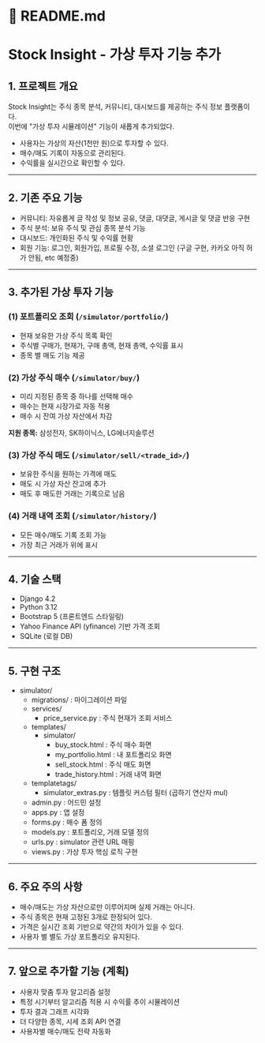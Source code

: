 <!-- README.md -->
<!-- README.md -->
# 📄 README.md

# Stock Insight - 가상 투자 기능 추가

## 1. 프로젝트 개요
Stock Insight는 주식 종목 분석, 커뮤니티, 대시보드를 제공하는 주식 정보 플랫폼이다.  
이번에 "가상 투자 시뮬레이션" 기능이 새롭게 추가되었다.

- 사용자는 가상의 자산(1천만 원)으로 투자할 수 있다.
- 매수/매도 기록이 자동으로 관리된다.
- 수익률을 실시간으로 확인할 수 있다.

---

## 2. 기존 주요 기능

- 커뮤니티: 자유롭게 글 작성 및 정보 공유, 댓글, 대댓글, 게시글 및 댓글 반응 구현
- 주식 분석: 보유 주식 및 관심 종목 분석 기능
- 대시보드: 개인화된 주식 및 수익률 현황
- 회원 기능: 로그인, 회원가입, 프로필 수정, 소셜 로그인 (구글 구현, 카카오 아직 허가 안됨, etc 예정중)

---

## 3. 추가된 가상 투자 기능

### (1) 포트폴리오 조회 (`/simulator/portfolio/`)

- 현재 보유한 가상 주식 목록 확인
- 주식별 구매가, 현재가, 구매 총액, 현재 총액, 수익률 표시
- 종목 별 매도 기능 제공

### (2) 가상 주식 매수 (`/simulator/buy/`)

- 미리 지정된 종목 중 하나를 선택해 매수
- 매수는 현재 시장가로 자동 적용
- 매수 시 잔여 가상 자산에서 차감

**지원 종목:** 삼성전자, SK하이닉스, LG에너지솔루션

### (3) 가상 주식 매도 (`/simulator/sell/<trade_id>/`)

- 보유한 주식을 원하는 가격에 매도
- 매도 시 가상 자산 잔고에 추가
- 매도 후 매도한 거래는 기록으로 남음

### (4) 거래 내역 조회 (`/simulator/history/`)

- 모든 매수/매도 기록 조회 가능
- 가장 최근 거래가 위에 표시

---

## 4. 기술 스택

- Django 4.2
- Python 3.12
- Bootstrap 5 (프론트엔드 스타일링)
- Yahoo Finance API (yfinance) 기반 가격 조회
- SQLite (로컬 DB)

---

## 5. 구현 구조

- simulator/
  - migrations/ : 마이그레이션 파일
  - services/
    - price_service.py : 주식 현재가 조회 서비스
  - templates/
    - simulator/
      - buy_stock.html : 주식 매수 화면
      - my_portfolio.html : 내 포트폴리오 화면
      - sell_stock.html : 주식 매도 화면
      - trade_history.html : 거래 내역 화면
  - templatetags/
    - simulator_extras.py : 템플릿 커스텀 필터 (곱하기 연산자 mul)
  - admin.py : 어드민 설정
  - apps.py : 앱 설정
  - forms.py : 매수 폼 정의
  - models.py : 포트폴리오, 거래 모델 정의
  - urls.py : simulator 관련 URL 매핑
  - views.py : 가상 투자 핵심 로직 구현

---

## 6. 주요 주의 사항

- 매수/매도는 가상 자산으로만 이루어지며 실제 거래는 아니다.
- 주식 종목은 현재 고정된 3개로 한정되어 있다.
- 가격은 실시간 조회 기반으로 약간의 차이가 있을 수 있다.
- 사용자 별 별도 가상 포트폴리오 유지된다.

---

## 7. 앞으로 추가할 기능 (계획)

- 사용자 맞춤 투자 알고리즘 설정
- 특정 시기부터 알고리즘 적용 시 수익률 추이 시뮬레이션
- 투자 결과 그래프 시각화
- 더 다양한 종목, 시세 조회 API 연결
- 사용자별 매수/매도 전략 자동화